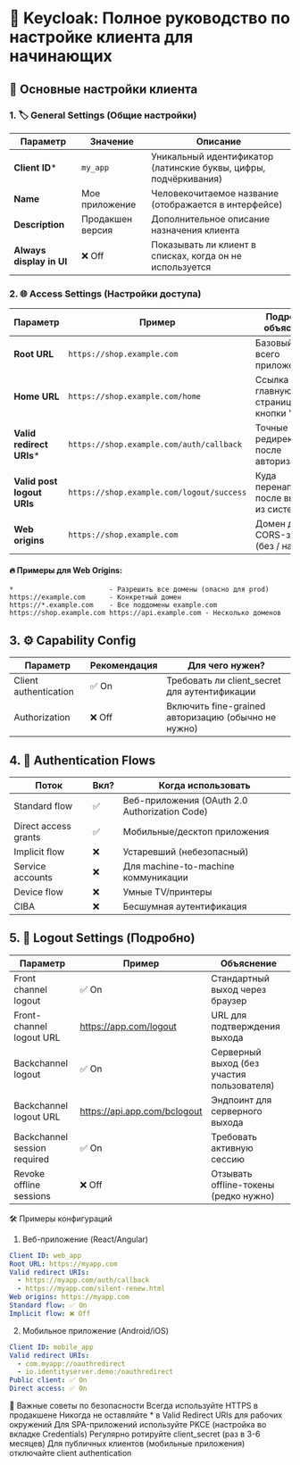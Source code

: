 # 🔐 Keycloak: Полное руководство по настройке клиента для начинающих

## 🌟 Основные настройки клиента

### 1. 🏷️ General Settings (Общие настройки)
| Параметр | Значение | Описание |
|----------|----------|----------|
| **Client ID*** | `my_app` | Уникальный идентификатор (латинские буквы, цифры, подчёркивания) |
| **Name** | Мое приложение | Человекочитаемое название (отображается в интерфейсе) |
| **Description** | Продакшен версия | Дополнительное описание назначения клиента |
| **Always display in UI** | ❌ Off | Показывать ли клиент в списках, когда он не используется |

### 2. 🌐 Access Settings (Настройки доступа)
| Параметр | Пример | Подробное объяснение |
|----------|--------|----------------------|
| **Root URL** | `https://shop.example.com` | Базовый URL всего приложения |
| **Home URL** | `https://shop.example.com/home` | Ссылка на главную страницу (для кнопки "Назад") |
| **Valid redirect URIs*** | `https://shop.example.com/auth/callback` | Точные URI для редиректа после авторизации |
| **Valid post logout URIs** | `https://shop.example.com/logout/success` | Куда перенаправлять после выхода из системы |
| **Web origins** | `https://shop.example.com` | Домен для CORS-запросов (без / на конце) |

#### 🔥 Примеры для Web Origins:
```text
*                        - Разрешить все домены (опасно для prod)
https://example.com      - Конкретный домен
https://*.example.com    - Все поддомены example.com
https://shop.example.com https://api.example.com - Несколько доменов
```

## 3. ⚙️ Capability Config

| Параметр                     | Рекомендация | Для чего нужен?                                   |
|------------------------------|--------------|---------------------------------------------------|
| Client authentication         | ✅ On        | Требовать ли client_secret для аутентификации     |
| Authorization                 | ❌ Off       | Включить fine-grained авторизацию (обычно не нужно)|

## 4. 🔄 Authentication Flows

| Поток                     | Вкл? | Когда использовать                               |
|--------------------------|------|-------------------------------------------------|
| Standard flow            | ✅   | Веб-приложения (OAuth 2.0 Authorization Code)  |
| Direct access grants     | ✅   | Мобильные/десктоп приложения                     |
| Implicit flow            | ❌   | Устаревший (небезопасный)                       |
| Service accounts         | ❌   | Для machine-to-machine коммуникации              |
| Device flow              | ❌   | Умные TV/принтеры                               |
| CIBA                     | ❌   | Бесшумная аутентификация                         |

## 5. 🚪 Logout Settings (Подробно)

| Параметр                     | Пример                                   | Объяснение                                      |
|------------------------------|------------------------------------------|------------------------------------------------|
| Front channel logout         | ✅ On                                   | Стандартный выход через браузер                 |
| Front-channel logout URL     | https://app.com/logout                  | URL для подтверждения выхода                     |
| Backchannel logout           | ✅ On                                   | Серверный выход (без участия пользователя)      |
| Backchannel logout URL       | https://api.app.com/bclogout           | Эндпоинт для серверного выхода                  |
| Backchannel session required  | ✅ On                                   | Требовать активную сессию                       |
| Revoke offline sessions      | ❌ Off                                  | Отзывать offline-токены (редко нужно)          |



🛠️ Примеры конфигураций
1. Веб-приложение (React/Angular)
```yaml
Client ID: web_app
Root URL: https://myapp.com
Valid redirect URIs:
  - https://myapp.com/auth/callback
  - https://myapp.com/silent-renew.html
Web origins: https://myapp.com
Standard flow: ✅ On
Implicit flow: ❌ Off
```


2. Мобильное приложение (Android/iOS)
```yaml
Client ID: mobile_app
Valid redirect URIs:
  - com.myapp://oauthredirect
  - io.identityserver.demo:/oauthredirect
Public client: ✅ On
Direct access: ✅ On
```

🚨 Важные советы по безопасности
Всегда используйте HTTPS в продакшене
Никогда не оставляйте * в Valid Redirect URIs для рабочих окружений
Для SPA-приложений используйте PKCE (настройка во вкладке Credentials)
Регулярно ротируйте client_secret (раз в 3-6 месяцев)
Для публичных клиентов (мобильные приложения) отключайте client authentication
